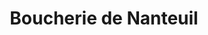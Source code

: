---
title: "Boucherie de Nanteuil"
url: /nanteuil-les-meaux/boucherie-de-nanteuil/
shop: boucherie
---